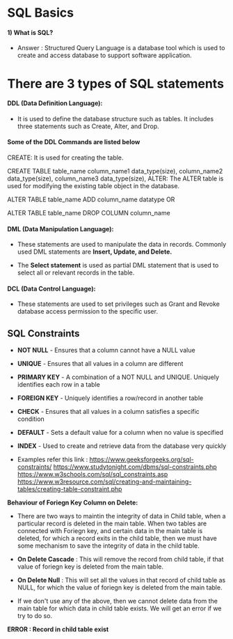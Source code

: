 # SQL Basics

#### 1) What is SQL?

* Answer : Structured Query Language is a database tool which is used to create and access database to support software application.

# There are 3 types of SQL statements

#### DDL (Data Definition Language): 
* It is used to define the database structure such as tables. It includes three statements such as Create, Alter, and Drop.

#### Some of the DDL Commands are listed below

CREATE: It is used for creating the table.

CREATE TABLE table_name
column_name1 data_type(size),
column_name2 data_type(size),
column_name3 data_type(size),
ALTER: The ALTER table is used for modifying the existing table object in the database.

ALTER TABLE table_name
 ADD column_name datatype
OR

ALTER TABLE table_name
DROP COLUMN column_name

#### DML (Data Manipulation Language): 
* These statements are used to manipulate the data in records. Commonly used DML statements are **Insert, Update, and Delete.**

* The **Select statement** is used as partial DML statement that is used to select all or relevant records in the table.

#### DCL (Data Control Language): 
* These statements are used to set privileges such as Grant and Revoke database access permission to the specific user.

## SQL Constraints

* **NOT NULL** - Ensures that a column cannot have a NULL value
* **UNIQUE** - Ensures that all values in a column are different
* **PRIMARY KEY** - A combination of a NOT NULL and UNIQUE. Uniquely identifies each row in a table
* **FOREIGN KEY** - Uniquely identifies a row/record in another table
* **CHECK** - Ensures that all values in a column satisfies a specific condition
* **DEFAULT** - Sets a default value for a column when no value is specified
* **INDEX** - Used to create and retrieve data from the database very quickly

* Examples refer this link :
https://www.geeksforgeeks.org/sql-constraints/
https://www.studytonight.com/dbms/sql-constraints.php 
https://www.w3schools.com/sql/sql_constraints.asp
https://www.w3resource.com/sql/creating-and-maintaining-tables/creating-table-constraint.php

**Behaviour of Foriegn Key Column on Delete:**

* There are two ways to maintin the integrity of data in Child table, when a particular record is deleted in the main table. When two tables are connected with Foriegn key, and certain data in the main table is deleted, for which a record exits in the child table, then we must have some mechanism to save the integrity of data in the child table.

* **On Delete Cascade** : This will remove the record from child table, if that value of foriegn key is deleted from the main table.

* **On Delete Null** : This will set all the values in that record of child table as NULL, for which the value of foriegn key is deleted from the main table.

* If we don't use any of the above, then we cannot delete data from the main table for which data in child table exists. We will get an error if we try to do so.

**ERROR : Record in child table exist**

